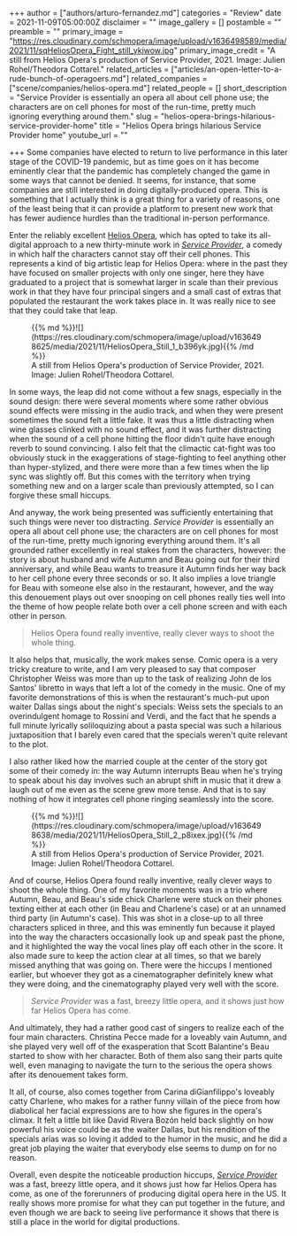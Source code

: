 +++
author = ["authors/arturo-fernandez.md"]
categories = "Review"
date = 2021-11-09T05:00:00Z
disclaimer = ""
image_gallery = []
postamble = ""
preamble = ""
primary_image = "https://res.cloudinary.com/schmopera/image/upload/v1636498589/media/2021/11/sqHeliosOpera_Fight_still_ykjwow.jpg"
primary_image_credit = "A still from Helios Opera's production of Service Provider, 2021. Image: Julien Rohel/Theodora Cottarel."
related_articles = ["articles/an-open-letter-to-a-rude-bunch-of-operagoers.md"]
related_companies = ["scene/companies/helios-opera.md"]
related_people = []
short_description = "Service Provider is essentially an opera all about cell phone use; the characters are on cell phones for most of the run-time, pretty much ignoring everything around them."
slug = "helios-opera-brings-hilarious-service-provider-home"
title = "Helios Opera brings hilarious Service Provider home"
youtube_url = ""

+++
Some companies have elected to return to live performance in this later stage of the COVID-19 pandemic, but as time goes on it has become eminently clear that the pandemic has completely changed the game in some ways that cannot be denied. It seems, for instance, that some companies are still interested in doing digitally-produced opera. This is something that I actually think is a great thing for a variety of reasons, one of the least being that it can provide a platform to present new work that has fewer audience hurdles than the traditional in-person performance.

Enter the reliably excellent [Helios Opera](/scene/companies/helios-opera/), which has opted to take its all-digital approach to a new thirty-minute work in [_Service Provider_](https://heliosopera.com/projects/service-provider/), a comedy in which half the characters cannot stay off their cell phones. This represents a kind of big artistic leap for Helios Opera: where in the past they have focused on smaller projects with only one singer, here they have graduated to a project that is somewhat larger in scale than their previous work in that they have four principal singers and a small cast of extras that populated the restaurant the work takes place in. It was really nice to see that they could take that leap.

<figure data-type="image">{{% md %}}![](https://res.cloudinary.com/schmopera/image/upload/v1636498625/media/2021/11/HeliosOpera_Still_1_b396yk.jpg){{% /md %}}

<figcaption>A still from Helios Opera's production of Service Provider, 2021. Image: Julien Rohel/Theodora Cottarel.</figcaption>  
</figure>

In some ways, the leap did not come without a few snags, especially in the sound design: there were several moments where some rather obvious sound effects were missing in the audio track, and when they were present sometimes the sound felt a little fake. It was thus a little distracting when wine glasses clinked with no sound effect, and it was further distracting when the sound of a cell phone hitting the floor didn't quite have enough reverb to sound convincing. I also felt that the climactic cat-fight was too obviously stuck in the exaggerations of stage-fighting to feel anything other than hyper-stylized, and there were more than a few times when the lip sync was slightly off. But this comes with the territory when trying something new and on a larger scale than previously attempted, so I can forgive these small hiccups.

And anyway, the work being presented was sufficiently entertaining that such things were never too distracting. _Service Provider_ is essentially an opera all about cell phone use; the characters are on cell phones for most of the run-time, pretty much ignoring everything around them. It's all grounded rather excellently in real stakes from the characters, however: the story is about husband and wife Autumn and Beau going out for their third anniversary, and while Beau wants to treasure it Autumn finds her way back to her cell phone every three seconds or so. It also implies a love triangle for Beau with someone else also in the restaurant, however, and the way this denouement plays out over snooping on cell phones really ties well into the theme of how people relate both over a cell phone screen and with each other in person.

> Helios Opera found really inventive, really clever ways to shoot the whole thing.

It also helps that, musically, the work makes sense. Comic opera is a very tricky creature to write, and I am very pleased to say that composer Christopher Weiss was more than up to the task of realizing John de los Santos' libretto in ways that left a lot of the comedy in the music. One of my favorite demonstrations of this is when the restaurant's much-put upon waiter Dallas sings about the night's specials: Weiss sets the specials to an overindulgent homage to Rossini and Verdi, and the fact that he spends a full minute lyrically soliloquizing about a pasta special was such a hilarious juxtaposition that I barely even cared that the specials weren't quite relevant to the plot.

I also rather liked how the married couple at the center of the story got some of their comedy in: the way Autumn interrupts Beau when he's trying to speak about his day involves such an abrupt shift in music that it drew a laugh out of me even as the scene grew more tense. And that is to say nothing of how it integrates cell phone ringing seamlessly into the score.

<figure data-type="image">{{% md %}}![](https://res.cloudinary.com/schmopera/image/upload/v1636498638/media/2021/11/HeliosOpera_Still_2_p8ixex.jpg){{% /md %}}

<figcaption>A still from Helios Opera's production of Service Provider, 2021. Image: Julien Rohel/Theodora Cottarel.</figcaption>  
</figure>

And of course, Helios Opera found really inventive, really clever ways to shoot the whole thing. One of my favorite moments was in a trio where Autumn, Beau, and Beau's side chick Charlene were stuck on their phones texting either at each other (in Beau and Charlene's case) or at an unnamed third party (in Autumn's case). This was shot in a close-up to all three characters spliced in three, and this was eminently fun because it played into the way the characters occasionally look up and speak past the phone, and it highlighted the way the vocal lines play off each other in the score. It also made sure to keep the action clear at all times, so that we barely missed anything that was going on. There were the hiccups I mentioned earlier, but whoever they got as a cinematographer definitely knew what they were doing, and the cinematography played very well with the score.

>  _Service Provider_ was a fast, breezy little opera, and it shows just how far Helios Opera has come.

And ultimately, they had a rather good cast of singers to realize each of the four main characters. Christina Pecce made for a loveably vain Autumn, and she played very well off of the exasperation that Scott Balantine's Beau started to show with her character. Both of them also sang their parts quite well, even managing to navigate the turn to the serious the opera shows after its denouement takes form.

It all, of course, also comes together from Carina diGianfilippo's loveably catty Charlene, who makes for a rather funny villain of the piece from how diabolical her facial expressions are to how she figures in the opera's climax. It felt a little bit like David Rivera Bozón held back slightly on how powerful his voice could be as the waiter Dallas, but his rendition of the specials arias was so loving it added to the humor in the music, and he did a great job playing the waiter that everybody else seems to dump on for no reason.

Overall, even despite the noticeable production hiccups, [_Service Provider_](https://heliosopera.com/projects/service-provider/) was a fast, breezy little opera, and it shows just how far Helios Opera has come, as one of the forerunners of producing digital opera here in the US. It really shows more promise for what they can put together in the future, and even though we are back to seeing live performance it shows that there is still a place in the world for digital productions.